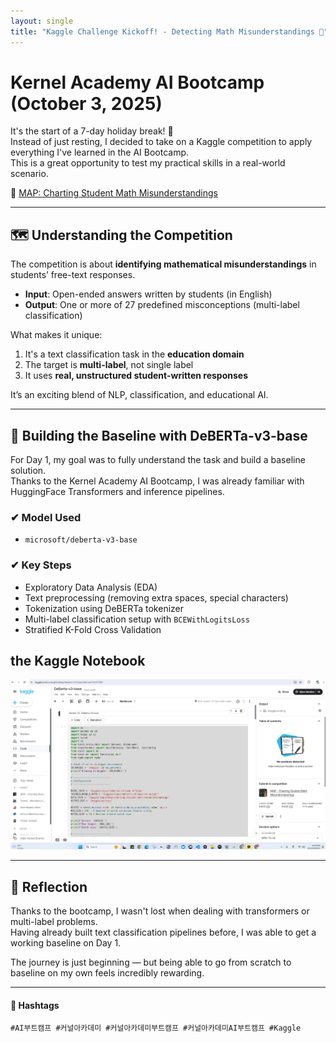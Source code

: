 ```yaml
---
layout: single
title: "Kaggle Challenge Kickoff! - Detecting Math Misunderstandings 🧠"
---
```


# Kernel Academy AI Bootcamp (October 3, 2025)

It's the start of a 7-day holiday break! 🎉  
Instead of just resting, I decided to take on a Kaggle competition to apply everything I've learned in the AI Bootcamp.  
This is a great opportunity to test my practical skills in a real-world scenario.

🔗 [MAP: Charting Student Math Misunderstandings](https://www.kaggle.com/competitions/map-charting-student-math-misunderstandings)

---

## 🗺 Understanding the Competition

The competition is about **identifying mathematical misunderstandings** in students’ free-text responses.

- **Input**: Open-ended answers written by students (in English)
- **Output**: One or more of 27 predefined misconceptions (multi-label classification)

What makes it unique:
1. It's a text classification task in the **education domain**
2. The target is **multi-label**, not single label
3. It uses **real, unstructured student-written responses**

It’s an exciting blend of NLP, classification, and educational AI.

---

## 🧱 Building the Baseline with DeBERTa-v3-base

For Day 1, my goal was to fully understand the task and build a baseline solution.  
Thanks to the Kernel Academy AI Bootcamp, I was already familiar with HuggingFace Transformers and inference pipelines.

### ✔ Model Used
- `microsoft/deberta-v3-base`

### ✔ Key Steps
- Exploratory Data Analysis (EDA)
- Text preprocessing (removing extra spaces, special characters)
- Tokenization using DeBERTa tokenizer
- Multi-label classification setup with `BCEWithLogitsLoss`
- Stratified K-Fold Cross Validation

## the Kaggle Notebook

![MAP Competition](/assets/images/kaggle-day1.jpg)

---

## 💬 Reflection

Thanks to the bootcamp, I wasn't lost when dealing with transformers or multi-label problems.  
Having already built text classification pipelines before, I was able to get a working baseline on Day 1.

The journey is just beginning — but being able to go from scratch to baseline on my own feels incredibly rewarding.

---

#### 🔖 Hashtags  
`#AI부트캠프 #커널아카데미 #커널아카데미부트캠프 #커널아카데미AI부트캠프 #Kaggle`
